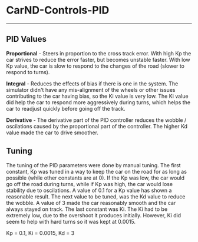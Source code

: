 # CarND-Controls-PID

---

## PID Values
**Proportional** - Steers in proportion to the cross track error. With high Kp the car strives to reduce the error faster, but becomes unstable faster. With low Kp value, the car is slow to respond to the changes of the road (slower to respond to turns).

**Integral** - Reduces the effects of bias if there is one in the system. The simulator didn't have any mis-alignment of the wheels or other issues contributing to the car having bias, so the Ki value is very low. The Ki value did help the car to respond more aggressively during turns, which helps the car to readjust quickly before going off the track.

**Derivative** - The derivative part of the PID controller reduces the wobble / oscilations caused by the proportional part of the controller. The higher Kd value made the car to drive smoother.

## Tuning
The tuning of the PID parameters were done by manual tuning. The first constant, Kp was tuned in a way to keep the car on the road for as long as possible (while other constants are at 0). If the Kp was low, the car would go off the road during turns, while if Kp was high, the car would lose stability due to oscilations. A value of 0.1 for a Kp value has shown a reasonable result. The next value to be tuned, was the Kd value to reduce the wobble. A value of 3 made the car reasonably smooth and the car always stayed on track. The last constant was Ki. The Ki had to be extremely low, due to the overshoot it produces initially. However, Ki did seem to help with hard turns so it was kept at 0.0015.  

Kp = 0.1, Ki = 0.0015, Kd = 3
